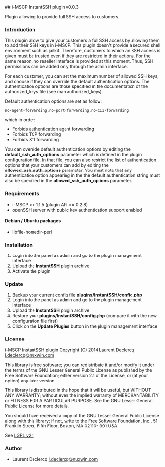 ## i-MSCP InstantSSH plugin v0.0.3

Plugin allowing to provide full SSH access to customers.

### Introduction

This plugin allow to give your customers a full SSH access by allowing them to add their SSH keys in i-MSCP. This plugin
doesn't provide a secured shell environment such as jailkit. Therefore, customers to which an SSH access is given must
be trusted even if they are restricted in their actions. For the same reason, no reseller interface is provided at this
moment. Thus, SSH permissions can be added only through the admin interface.

For each customer, you can set the maximum number of allowed SSH keys, and choose if they can override the default
authentication options. The authentication options are those specified in the documentation of the authorized_keys file
(see man authorized_keys).

Default authentication options are set as follow:

	no-agent-forwarding,no-port-forwarding,no-X11-forwarding

which in order:

* Forbids authentication agent forwarding
* Forbids TCP forwarding
* Forbids X11 forwarding

You can override default authentication options by editing the **default_ssh_auth_options** parameter which is defined
in the plugin configuration file. In that file, you can also restrict the list of authentication options that your
customers can add by editing the **allowed_ssh_auth_options** parameter. You must note that any authentication option
appearing in the the default authentication string must also be specified in the **allowed_ssh_auth_options** parameter.

### Requirements

* i-MSCP >= 1.1.5 (plugin API >= 0.2.8)
* openSSH server with public key authentication support enabled

#### Debian / Ubuntu packages

* libfile-homedir-perl

### Installation

1. Login into the panel as admin and go to the plugin management interface
2. Upload the **InstantSSH** plugin archive
3. Activate the plugin

### Update

1. Backup your current config file **plugins/InstantSSH/config.php**
2. Login into the panel as admin and go to the plugin management interface
3. Upload the **InstantSSH** plugin archive
4. Restore your **plugins/InstantSSH/config.php** (compare it with the new configuration file first)
5. Click on the **Update Plugins** button in the plugin management interface

### License

 i-MSCP InstantSSH plugin
 Copyright (C) 2014 Laurent Declercq <l.declercq@nuxwin.com>

 This library is free software; you can redistribute it and/or
 modify it under the terms of the GNU Lesser General Public
 License as published by the Free Software Foundation; either
 version 2.1 of the License, or (at your option) any later version.

 This library is distributed in the hope that it will be useful,
 but WITHOUT ANY WARRANTY; without even the implied warranty of
 MERCHANTABILITY or FITNESS FOR A PARTICULAR PURPOSE.  See the GNU
 Lesser General Public License for more details.

 You should have received a copy of the GNU Lesser General Public
 License along with this library; if not, write to the Free Software
 Foundation, Inc., 51 Franklin Street, Fifth Floor, Boston, MA  02110-1301  USA

 See [LGPL v2.1](http://www.gnu.org/licenses/lgpl-2.1.txt "LGPL v2.1")

### Author

 * Laurent Declercq <l.declercq@nuxwin.com>
